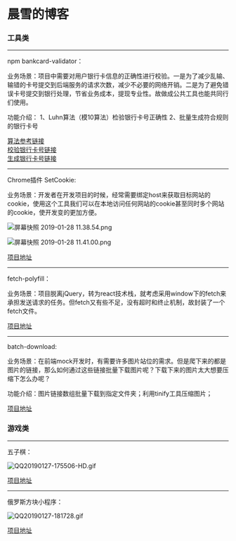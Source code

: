 # 晨雪的博客

### 工具类
*****
npm bankcard-validator：

业务场景：项目中需要对用户银行卡信息的正确性进行校验。一是为了减少乱输、输错的卡号提交到后端服务的请求次数，减少不必要的网络开销。二是为了避免错误卡号提交到银行处理，节省业务成本，提现专业性。故做成公共工具也能共同行们使用。

功能介绍： 1、Luhn算法（模10算法）检验银行卡号正确性 2、批量生成符合规则的银行卡号

[算法参考链接](https://www.jianshu.com/p/193d8b84a6a1)    
[校验银行卡号链接](https://ddu1222.github.io/bankcard-validator/bcValidator.html)   
[生成银行卡号链接](https://ddu1222.github.io/bankcard-validator/bcBuilder.html)

*****

Chrome插件 SetCookie: 

业务场景：开发者在开发项目的时候，经常需要绑定host来获取目标网站的cookie，使用这个工具我们可以在本地访问任何网站的cookie甚至同时多个网站的cookie，使开发变的更加方便。

![屏幕快照 2019-01-28 11.38.54.png](https://upload-images.jianshu.io/upload_images/3860275-7d85755f76532645.png?imageMogr2/auto-orient/strip%7CimageView2/2/w/1240)

![屏幕快照 2019-01-28 11.41.00.png](https://upload-images.jianshu.io/upload_images/3860275-0a8a2499e92b9611.png?imageMogr2/auto-orient/strip%7CimageView2/2/w/1240)

[项目地址](https://github.com/DDU1222/SetCookie)

*****

fetch-polyfill：

业务场景：项目脱离jQuery，转为react技术栈，就考虑采用window下的fetch来承担发送请求的任务。但fetch又有些不足，没有超时和终止机制，故封装了一个fetch文件。

[项目地址](https://github.com/DDU1222/fetch-polyfill)

*****

batch-download:

业务场景：在前端mock开发时，有需要许多图片站位的需求。但是爬下来的都是图片的链接，那么如何通过这些链接批量下载图片呢？下载下来的图片太大想要压缩下怎么办呢？

功能介绍：图片链接数组批量下载到指定文件夹；利用tinify工具压缩图片；

[项目地址](https://github.com/DDU1222/Batch-download)

### 游戏类
*****

五子棋：    

![QQ20190127-175506-HD.gif](https://upload-images.jianshu.io/upload_images/3860275-becac677e1458e06.gif?imageMogr2/auto-orient/strip)


[项目地址](http://ddu1222.github.io/Five_chesses/)

*****

俄罗斯方块小程序：      

![QQ20190127-181728.gif](https://upload-images.jianshu.io/upload_images/3860275-399b372fd2276c97.gif?imageMogr2/auto-orient/strip)

[项目地址](https://github.com/DDU1222/tetris)

